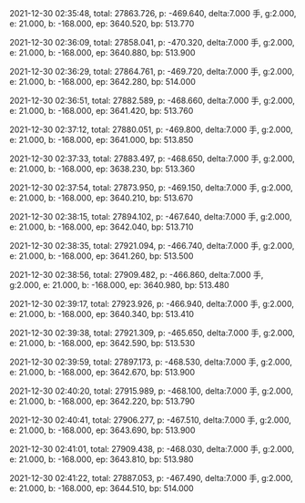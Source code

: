 2021-12-30 02:35:48, total: 27863.726, p: -469.640, delta:7.000 手, g:2.000, e: 21.000, b: -168.000, ep: 3640.520, bp: 513.770

2021-12-30 02:36:09, total: 27858.041, p: -470.320, delta:7.000 手, g:2.000, e: 21.000, b: -168.000, ep: 3640.880, bp: 513.900

2021-12-30 02:36:29, total: 27864.761, p: -469.720, delta:7.000 手, g:2.000, e: 21.000, b: -168.000, ep: 3642.280, bp: 514.000

2021-12-30 02:36:51, total: 27882.589, p: -468.660, delta:7.000 手, g:2.000, e: 21.000, b: -168.000, ep: 3641.420, bp: 513.760

2021-12-30 02:37:12, total: 27880.051, p: -469.800, delta:7.000 手, g:2.000, e: 21.000, b: -168.000, ep: 3641.000, bp: 513.850

2021-12-30 02:37:33, total: 27883.497, p: -468.650, delta:7.000 手, g:2.000, e: 21.000, b: -168.000, ep: 3638.230, bp: 513.360

2021-12-30 02:37:54, total: 27873.950, p: -469.150, delta:7.000 手, g:2.000, e: 21.000, b: -168.000, ep: 3640.210, bp: 513.670

2021-12-30 02:38:15, total: 27894.102, p: -467.640, delta:7.000 手, g:2.000, e: 21.000, b: -168.000, ep: 3642.040, bp: 513.710

2021-12-30 02:38:35, total: 27921.094, p: -466.740, delta:7.000 手, g:2.000, e: 21.000, b: -168.000, ep: 3641.260, bp: 513.500

2021-12-30 02:38:56, total: 27909.482, p: -466.860, delta:7.000 手, g:2.000, e: 21.000, b: -168.000, ep: 3640.980, bp: 513.480

2021-12-30 02:39:17, total: 27923.926, p: -466.940, delta:7.000 手, g:2.000, e: 21.000, b: -168.000, ep: 3640.340, bp: 513.410

2021-12-30 02:39:38, total: 27921.309, p: -465.650, delta:7.000 手, g:2.000, e: 21.000, b: -168.000, ep: 3642.590, bp: 513.530

2021-12-30 02:39:59, total: 27897.173, p: -468.530, delta:7.000 手, g:2.000, e: 21.000, b: -168.000, ep: 3642.670, bp: 513.900

2021-12-30 02:40:20, total: 27915.989, p: -468.100, delta:7.000 手, g:2.000, e: 21.000, b: -168.000, ep: 3642.220, bp: 513.790

2021-12-30 02:40:41, total: 27906.277, p: -467.510, delta:7.000 手, g:2.000, e: 21.000, b: -168.000, ep: 3643.690, bp: 513.900

2021-12-30 02:41:01, total: 27909.438, p: -468.030, delta:7.000 手, g:2.000, e: 21.000, b: -168.000, ep: 3643.810, bp: 513.980

2021-12-30 02:41:22, total: 27887.053, p: -467.490, delta:7.000 手, g:2.000, e: 21.000, b: -168.000, ep: 3644.510, bp: 514.000